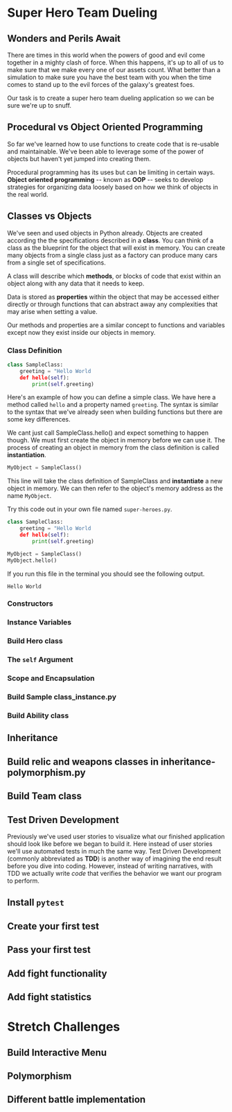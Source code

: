 # Super Hero Team Dueling
## Wonders and Perils Await
There are times in this world when the powers of good and evil come together in a mighty clash of force. When this happens, it's up to all of us to make sure that we make every one of our assets count. What better than a simulation to make sure you have the best team with you when the time comes to stand up to the evil forces of the galaxy's greatest foes.

Our task is to create a super hero team dueling application so we can be sure we're up to snuff.

## Procedural vs Object Oriented Programming
So far we've learned how to use functions to create code that is re-usable and maintainable. We've been able to leverage some of the power of objects but haven't yet jumped into creating them. 

Procedural programming has its uses but can be limiting in certain ways. **Object oriented programming** -- known as **OOP** -- seeks to develop strategies for organizing data loosely based on how we think of objects in the real world. 

## Classes vs Objects
We've seen and used objects in Python already. Objects are created according the the specifications described in a **class**. You can think of a class as the blueprint for the object that will exist in memory. You can create many objects from a single class just as a factory can produce many cars from a single set of specifications.

A class will describe which **methods**, or blocks of code that exist within an object along with any data that it needs to keep.

Data is stored as **properties** within the object that may be accessed either directly or through functions that can abstract away any complexities that may arise when setting a value.

Our methods and properties are a similar concept to functions and variables except now they exist inside our objects in memory.

### Class Definition
```python
class SampleClass:
    greeting = "Hello World
    def hello(self):
        print(self.greeting)
```
Here's an example of how you can define a simple class. We have here a method called `hello` and a property named `greeting`. The syntax is similar to the syntax that we've already seen when building functions but there are some key differences.

We cant just call SampleClass.hello() and expect something to happen though. We must first create the object in memory before we can use it. The process of creating an object in memory from the class definition is called **instantiation**.

```python
MyObject = SampleClass()
```
This line will take the class definition of SampleClass and **instantiate** a new object in memory. We can then refer to the object's memory address as the name `MyObject`.

Try this code out in your own file named `super-heroes.py`.

```python
class SampleClass:
    greeting = "Hello World
    def hello(self):
        print(self.greeting)

MyObject = SampleClass()
MyObject.hello()
```

If you run this file in the terminal you should see the following output.

```
Hello World
```

### Constructors

### Instance Variables

### Build Hero class

### The `self` Argument

### Scope and Encapsulation

### Build Sample class_instance.py

### Build Ability class

## Inheritance 

## Build relic and weapons classes in inheritance-polymorphism.py

## Build Team class

## Test Driven Development
Previously we've used user stories to visualize what our finished application should look like before we began to build it. Here instead of user stories we'll use automated tests in much the same way. Test Driven Development (commonly abbreviated as **TDD**) is another way of imagining the end result before you dive into coding. However, instead of writing narratives, with TDD we actually write *code* that verifies the behavior we want our program to perform.

## Install `pytest`

## Create your first test

## Pass your first test

## Add fight functionality

## Add fight statistics

# Stretch Challenges
## Build Interactive Menu
## Polymorphism
## Different battle implementation
